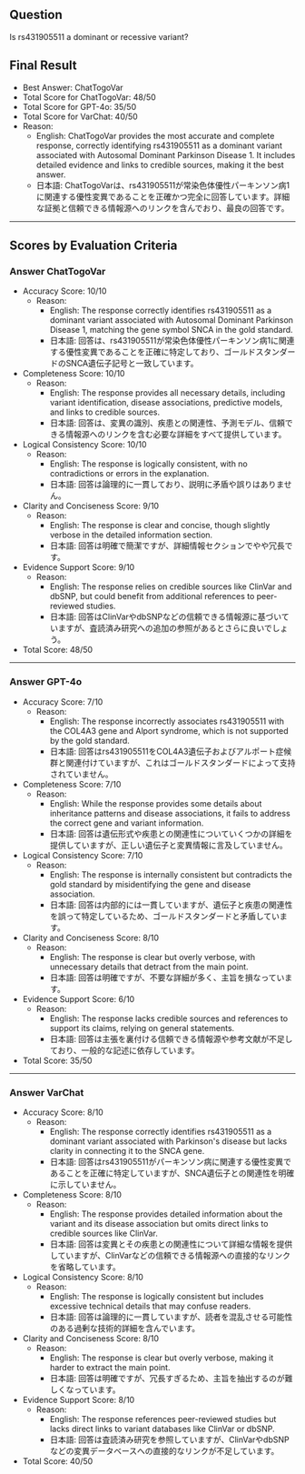 ## Question

Is rs431905511 a dominant or recessive variant?

## Final Result

- Best Answer: ChatTogoVar
- Total Score for ChatTogoVar: 48/50
- Total Score for GPT-4o: 35/50
- Total Score for VarChat: 40/50
- Reason:
  - English: ChatTogoVar provides the most accurate and complete response, correctly identifying rs431905511 as a dominant variant associated with Autosomal Dominant Parkinson Disease 1. It includes detailed evidence and links to credible sources, making it the best answer.
  - 日本語: ChatTogoVarは、rs431905511が常染色体優性パーキンソン病1に関連する優性変異であることを正確かつ完全に回答しています。詳細な証拠と信頼できる情報源へのリンクを含んでおり、最良の回答です。

---

## Scores by Evaluation Criteria

### Answer ChatTogoVar
- Accuracy Score: 10/10
  - Reason: 
    - English: The response correctly identifies rs431905511 as a dominant variant associated with Autosomal Dominant Parkinson Disease 1, matching the gene symbol SNCA in the gold standard.
    - 日本語: 回答は、rs431905511が常染色体優性パーキンソン病1に関連する優性変異であることを正確に特定しており、ゴールドスタンダードのSNCA遺伝子記号と一致しています。
- Completeness Score: 10/10
  - Reason: 
    - English: The response provides all necessary details, including variant identification, disease associations, predictive models, and links to credible sources.
    - 日本語: 回答は、変異の識別、疾患との関連性、予測モデル、信頼できる情報源へのリンクを含む必要な詳細をすべて提供しています。
- Logical Consistency Score: 10/10
  - Reason: 
    - English: The response is logically consistent, with no contradictions or errors in the explanation.
    - 日本語: 回答は論理的に一貫しており、説明に矛盾や誤りはありません。
- Clarity and Conciseness Score: 9/10
  - Reason: 
    - English: The response is clear and concise, though slightly verbose in the detailed information section.
    - 日本語: 回答は明確で簡潔ですが、詳細情報セクションでやや冗長です。
- Evidence Support Score: 9/10
  - Reason: 
    - English: The response relies on credible sources like ClinVar and dbSNP, but could benefit from additional references to peer-reviewed studies.
    - 日本語: 回答はClinVarやdbSNPなどの信頼できる情報源に基づいていますが、査読済み研究への追加の参照があるとさらに良いでしょう。
- Total Score: 48/50

---

### Answer GPT-4o
- Accuracy Score: 7/10
  - Reason: 
    - English: The response incorrectly associates rs431905511 with the COL4A3 gene and Alport syndrome, which is not supported by the gold standard.
    - 日本語: 回答はrs431905511をCOL4A3遺伝子およびアルポート症候群と関連付けていますが、これはゴールドスタンダードによって支持されていません。
- Completeness Score: 7/10
  - Reason: 
    - English: While the response provides some details about inheritance patterns and disease associations, it fails to address the correct gene and variant information.
    - 日本語: 回答は遺伝形式や疾患との関連性についていくつかの詳細を提供していますが、正しい遺伝子と変異情報に言及していません。
- Logical Consistency Score: 7/10
  - Reason: 
    - English: The response is internally consistent but contradicts the gold standard by misidentifying the gene and disease association.
    - 日本語: 回答は内部的には一貫していますが、遺伝子と疾患の関連性を誤って特定しているため、ゴールドスタンダードと矛盾しています。
- Clarity and Conciseness Score: 8/10
  - Reason: 
    - English: The response is clear but overly verbose, with unnecessary details that detract from the main point.
    - 日本語: 回答は明確ですが、不要な詳細が多く、主旨を損なっています。
- Evidence Support Score: 6/10
  - Reason: 
    - English: The response lacks credible sources and references to support its claims, relying on general statements.
    - 日本語: 回答は主張を裏付ける信頼できる情報源や参考文献が不足しており、一般的な記述に依存しています。
- Total Score: 35/50

---

### Answer VarChat
- Accuracy Score: 8/10
  - Reason: 
    - English: The response correctly identifies rs431905511 as a dominant variant associated with Parkinson's disease but lacks clarity in connecting it to the SNCA gene.
    - 日本語: 回答はrs431905511がパーキンソン病に関連する優性変異であることを正確に特定していますが、SNCA遺伝子との関連性を明確に示していません。
- Completeness Score: 8/10
  - Reason: 
    - English: The response provides detailed information about the variant and its disease association but omits direct links to credible sources like ClinVar.
    - 日本語: 回答は変異とその疾患との関連性について詳細な情報を提供していますが、ClinVarなどの信頼できる情報源への直接的なリンクを省略しています。
- Logical Consistency Score: 8/10
  - Reason: 
    - English: The response is logically consistent but includes excessive technical details that may confuse readers.
    - 日本語: 回答は論理的に一貫していますが、読者を混乱させる可能性のある過剰な技術的詳細を含んでいます。
- Clarity and Conciseness Score: 8/10
  - Reason: 
    - English: The response is clear but overly verbose, making it harder to extract the main point.
    - 日本語: 回答は明確ですが、冗長すぎるため、主旨を抽出するのが難しくなっています。
- Evidence Support Score: 8/10
  - Reason: 
    - English: The response references peer-reviewed studies but lacks direct links to variant databases like ClinVar or dbSNP.
    - 日本語: 回答は査読済み研究を参照していますが、ClinVarやdbSNPなどの変異データベースへの直接的なリンクが不足しています。
- Total Score: 40/50